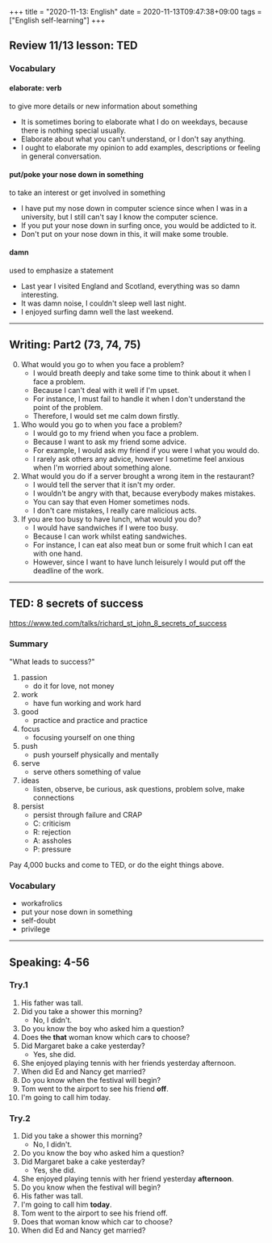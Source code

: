 +++
title =  "2020-11-13: English"
date = 2020-11-13T09:47:38+09:00
tags = ["English self-learning"]
+++

## Review 11/13 lesson: TED

### Vocabulary

#### elaborate: verb
to give more details or new information about something

* It is sometimes boring to elaborate what I do on weekdays, because there is nothing special usually.
* Elaborate about what you can't understand, or I don't say anything.
* I ought to elaborate my opinion to add examples, descriptions or feeling in general conversation.

#### put/poke your nose down in something
to take an interest or get involved in something

* I have put my nose down in computer science since when I was in a university,
    but I still can't say I know the computer science.
* If you put your nose down in surfing once, you would be addicted to it.
* Don't put on your nose down in this, it will make some trouble. 

#### damn
used to emphasize a statement

* Last year I visited England and Scotland, everything was so damn interesting.
* It was damn noise, I couldn't sleep well last night.
* I enjoyed surfing damn well the last weekend.

- - -

## Writing: Part2 (73, 74, 75)

0. What would you go to when you face a problem?
    * I would breath deeply and take some time to think about it when I face a problem.
    * Because I can't deal with it well if I'm upset.
    * For instance, I must fail to handle it when I don't understand the point of the problem.
    * Therefore, I would set me calm down firstly.
73. Who would you go to when you face a problem?
    * I would go to my friend when you face a problem.
    * Because I want to ask my friend some advice.
    * For example, I would ask my friend if you were I what you would do.
    * I rarely ask others any advice, however I sometime feel anxious when I'm worried about something alone.
74. What would you do if a server brought a wrong item in the restaurant?
    * I would tell the server that it isn't my order.
    * I wouldn't be angry with that, because everybody makes mistakes.
    * You can say that even Homer sometimes nods.
    * I don't care mistakes, I really care malicious acts.
75. If you are too busy to have lunch, what would you do?
    * I would have sandwiches if I were too busy.
    * Because I can work whilst eating sandwiches.
    * For instance, I can eat also meat bun or some fruit which I can eat with one hand.
    * However, since I want to have lunch leisurely I would put off the deadline of the work.

- - -

## TED: 8 secrets of success

https://www.ted.com/talks/richard_st_john_8_secrets_of_success

### Summary

"What leads to success?"

1. passion
    - do it for love, not money
2. work
    - have fun working and work hard
3. good
    - practice and practice and practice
4. focus
    - focusing yourself on one thing
5. push
    - push yourself physically and mentally
6. serve
    - serve others something of value
7. ideas
    - listen, observe, be curious, ask questions, problem solve, make connections
8. persist
    - persist through failure and CRAP
    - C: criticism
    - R: rejection
    - A: assholes
    - P: pressure

Pay 4,000 bucks and come to TED, or do the eight things above.

### Vocabulary

* workafrolics
* put your nose down in something
* self-doubt
* privilege

- - -

## Speaking: 4-56

### Try.1

1. His father was tall.
2. Did you take a shower this morning?
    - No, I didn't.
3. Do you know the boy who asked him a question?
4. Does ~~the~~ **that** woman know which car~~s~~ to choose?
5. Did Margaret bake a cake yesterday?
    - Yes, she did.
6. She enjoyed playing tennis with her friends yesterday afternoon.
7. When did Ed and Nancy get married?
8. Do you know when the festival will begin?
9. Tom went to the airport to see his friend **off**.
10. I'm going to call him today.

### Try.2

1. Did you take a shower this morning?
    - No, I didn't.
2. Do you know the boy who asked him a question?
3. Did Margaret bake a cake yesterday?
    - Yes, she did.
4. She enjoyed playing tennis with her friend yesterday **afternoon**.
5. Do you know when the festival will begin?
6. His father was tall.
7. I'm going to call him **today**.
8. Tom went to the airport to see his friend off.
9. Does that woman know which car to choose?
10. When did Ed and Nancy get married?
